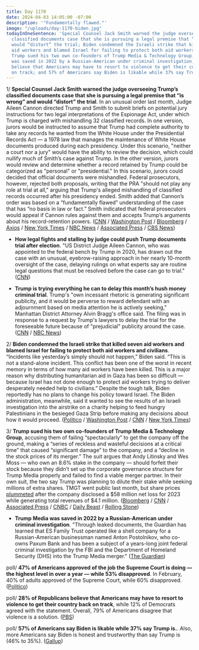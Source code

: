 ```yaml
---
title: Day 1170
date: 2024-04-03 14:05:00 -07:00
description: '"Fundamentally flawed."'
image: "/uploads/day-1170-biden.jpg"
todayInOneSentence: 'Special Counsel Jack Smith warned the judge overseeing Trump’s
  classified documents case that she is pursuing a legal premise that “is wrong” and
  would “distort” the trial; Biden condemned the Israeli strike that killed seven
  aid workers and blamed Israel for failing to protect both aid workers and civilians;
  Trump sued his two own co-founders of Trump Media & Technology Group; Trump Media
  was saved in 2022 by a Russian-American under criminal investigation; 28% of Republicans
  believe that Americans may have to resort to violence to get their country back
  on track; and 57% of Americans say Biden is likable while 37% say Trump is. '
---
```


1/ **Special Counsel Jack Smith warned the judge overseeing Trump’s classified documents case that she is pursuing a legal premise that “is wrong” and would “distort” the trial**. In an unusual order last month, Judge Aileen Cannon directed Trump and Smith to submit briefs on potential jury instructions for two legal interpretations of the Espionage Act, under which Trump is charged with mishandling 32 classified records. In one version, jurors would be instructed to assume that Trump had complete authority to take any records he wanted from the White House under the Presidential Records Act — a 1978 law that manages the maintenance of White House documents produced during each presidency. Under this scenario, "neither a court nor a jury" would have the ability to review the decision, which could nullify much of Smith’s case against Trump. In the other version, jurors would review and determine whether a record retained by Trump could be categorized as "personal" or "presidential." In this scenario, jurors could decided that official documents were mishandled. Federal prosecutors, however, rejected both proposals, writing that the PRA "should not play any role at trial at all," arguing that Trump's alleged mishandling of classified records occurred after his presidency ended. Smith added that Cannon’s order was based on a “fundamentally flawed” understanding of the case that has “no basis in law or fact.” Smith indicated that federal prosecutors would appeal if Cannon rules against them and accepts Trump’s arguments about his record-retention powers. ([CNN](https://www.cnn.com/2024/04/02/politics/special-counsel-mar-a-lago-jury-instructions/) / [Washington Post](https://www.washingtonpost.com/national-security/2024/04/03/trump-documents-case-cannon-jack-smith/) / [Bloomberg](https://www.bloomberg.com/news/articles/2024-04-03/trump-judge-assailed-by-prosecutor-over-flawed-trial-planning?sref=MIBMEEoj) / [Axios](https://www.axios.com/2024/04/03/trump-classified-documents-jury-instructions) / [New York Times](https://www.nytimes.com/2024/04/03/us/politics/trump-documents-case-judge-cannon.html) / [NBC News](https://www.nbcnews.com/politics/donald-trump/special-counsel-rips-judges-jury-instructions-request-trump-classified-rcna146166) / [Associated Press](https://apnews.com/article/trump-classified-documents-a99a6bc9fd9b44ffddecf979f8e1baa9) / [CBS News](https://www.cbsnews.com/news/trump-jack-smith-special-counsel-jury-instructions-documents-case/))

* **How legal fights and stalling by judge could push Trump documents trial after election**. "US District Judge Aileen Cannon, who was appointed to the federal bench by Trump in 2020, has drawn out the case with an unusual, eyebrow-raising approach in her nearly 10-month oversight of the case, delaying rulings on what experts say are routine legal questions that must be resolved before the case can go to trial." ([CNN](https://www.cnn.com/2024/04/03/politics/legal-fights-judge-trump-documents-trial?cid=ios_app))

* **Trump is trying everything he can to delay this month’s hush money criminal trial**. Trump's "own incessant rhetoric is generating significant publicity, and it would be perverse to reward defendant with an adjournment based on media attention he is actively seeking," Manhattan District Attorney Alvin Bragg's office said. The filing was in response to a request by Trump's lawyers to delay the trial for the foreseeable future because of "prejudicial" publicity around the case. ([CNN](https://www.cnn.com/2024/04/03/politics/trump-hush-money-trial-delay-motions/index.html) / [NBC News](https://www.nbcnews.com/politics/donald-trump/prosecutors-say-trump-stoked-encouraged-publicity-citing-reason-delay-rcna146230))

2/ **Biden condemned the Israeli strike that killed seven aid workers and blamed Israel for failing to protect both aid workers and civilians**. “Incidents like yesterday’s simply should not happen,” Biden said. “This is not a stand-alone incident. This conflict has been one of the worst in recent memory in terms of how many aid workers have been killed. This is a major reason why distributing humanitarian aid in Gaza has been so difficult — because Israel has not done enough to protect aid workers trying to deliver desperately needed help to civilians.” Despite the tough talk, Biden reportedly has no plans to change his policy toward Israel. The Biden administration, meanwhile, said it wanted to see the results of an Israeli investigation into the airstrike on a charity helping to feed hungry Palestinians in the besieged Gaza Strip before making any decisions about how it would proceed. ([Politico](https://www.politico.com/news/2024/04/03/biden-israel-strike-aid-workers-gaza-00150356) / [Washington Post](https://www.washingtonpost.com/politics/2024/04/03/biden-world-central-kitchen-tough-statement-israel-policy/) / [CNN](https://www.cnn.com/2024/04/02/politics/biden-white-house-world-central-kitchen/index.html) / [New York Times](https://www.nytimes.com/2024/04/02/world/middleeast/biden-gaza-aid-attack.html))

3/ **Trump sued his two own co-founders of Trump Media & Technology Group**, accusing them of failing “spectacularly” to get the company off the ground, making a “series of reckless and wasteful decisions at a critical time” that caused “significant damage” to the company, and a “decline in the stock prices of its merger.” The suit argues that Andy Litinsky and Wes Moss — who own an 8.6% stake in the company — should forfeit their stock because they didn’t set up the corporate governance structure for Trump Media properly and failed to find a viable merger partner. In their own suit, the two say Trump was planning to dilute their stake while seeking millions of extra shares. TMGT went public last month, but share prices [plummeted](https://whatthefuckjusthappenedtoday.com/2024/04/02/day-1169/#5-trump%E2%80%99s-net-worth-fell-by-more-tha) after the company disclosed a $58 million net loss for 2023 while generating total revenues of $4.1 million. ([Bloomberg](https://www.bloomberg.com/news/articles/2024-04-02/trump-sues-co-founders-of-truth-social-media-company-over-shares?sref=MIBMEEoj) / [CNN](https://www.cnn.com/2024/04/02/business/truth-social-trump-media-sues-two-co-founders/) / [Associated Press](https://apnews.com/article/trump-lawsuit-truth-social-cofounders-d14ee7b187cdb1d7504903504874b1d1) / [CNBC](https://www.cnbc.com/2024/04/02/trump-media-sues-its-co-founders-accuses-them-of-severe-mismanagement.html) / [Daily Beast](https://www.thedailybeast.com/trump-demands-truth-social-co-founders-cough-up-their-shares-in-lawsuit) / [Rolling Stone](https://www.rollingstone.com/politics/politics-news/trump-sues-truth-social-co-founders-1234998328/))

* **Trump Media was saved in 2022 by a Russian-American under criminal investigation**. "Through leaked documents, the Guardian has learned that ES Family Trust operated like a shell company for a Russian-American businessman named Anton Postolnikov, who co-owns Paxum Bank and has been a subject of a years-long joint federal criminal investigation by the FBI and the Department of Homeland Security (DHS) into the Trump Media merger." ([The Guardian](https://www.theguardian.com/us-news/2024/apr/03/trump-media-es-family-trust-2022-loans))

poll/ **47% of Americans approved of the job the Supreme Court is doing — the highest level in over a year — while 53% disapproved**. In February, 40% of adults approved of the Supreme Court, while 60% disapproved. ([Politico](https://www.politico.com/news/2024/04/03/supreme-court-approval-ratings-00150365))

poll/ **28% of Republicans believe that Americans may have to resort to violence to get their country back on track**, while 12% of Democrats agreed with the statement. Overall, 79% of Americans disagree that violence is a solution. ([PBS](https://www.pbs.org/newshour/politics/1-in-5-americans-think-violence-may-solve-u-s-divisions-poll-finds))

poll/ **57% of Americans say Biden is likable while 37% say Trump is.**. Also, more Americans say Biden is honest and trustworthy than say Trump is (46% to 35%). ([Gallup](https://news.gallup.com/poll/643100/biden-bests-trump-likability-trump-seen-better-leader.aspx))
